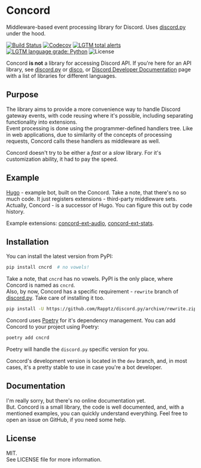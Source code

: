 # Concord

Middleware-based event processing library for Discord. Uses
[discord.py](https://github.com/Rapptz/discord.py) under the hood.

[![Build Status](https://img.shields.io/travis/Roolat/concord/dev.svg?style=flat-square)](https://travis-ci.org/Roolat/concord)
[![Codecov](https://img.shields.io/codecov/c/github/Roolat/concord/dev.svg?style=flat-square)](https://codecov.io/gh/Roolat/concord)
[![LGTM total alerts](https://img.shields.io/lgtm/alerts/g/Roolat/concord.svg?style=flat-square)](https://lgtm.com/projects/g/Roolat/concord/alerts/)
[![LGTM language grade: Python](https://img.shields.io/lgtm/grade/python/g/Roolat/concord.svg?style=flat-square)](https://lgtm.com/projects/g/Roolat/concord/context:python)
![License](https://img.shields.io/github/license/Roolat/concord.svg?style=flat-square)

Concord **is not** a library for accessing Discord API. If you're here for an
API library, see [discord.py](https://github.com/Rapptz/discord.py) or
[disco](https://github.com/b1naryth1ef/disco), or
[Discord Developer Documentation](https://discordapp.com/developers/docs/topics/community-resources)
page with a list of libraries for different languages.

## Purpose

The library aims to provide a more convenience way to handle Discord gateway
events, with code reusing where it's possible, including separating
functionality into extensions.  
Event processing is done using the programmer-defined handlers tree. Like in web
applications, due to similarity of the concepts of processing requests, Concord
calls these handlers as middleware as well.

Concord doesn't try to be either a *fast* or a *slow* library. For it's
customization ability, it had to pay the speed.

## Example

[Hugo](https://github.com/Roolat/Hugo) - example bot, built on the Concord. Take
a note, that there's no so much code. It just registers extensions -
third-party middleware sets.  
Actually, Concord - is a successor of Hugo. You can figure this out by code
history.

Example extensions:
[concord-ext-audio](https://github.com/Roolat/concord-ext-audio),
[concord-ext-stats](https://github.com/Roolat/concord-ext-stats).

## Installation

You can install the latest version from PyPI:

```bash
pip install cncrd  # no vowels!
```

Take a note, that `cncrd` has no vowels. PyPI is the only place, where Concord
is named as `cncrd`.  
Also, by now, Concord has a specific requirement - `rewrite` branch of
[discord.py](https://github.com/Rapptz/discord.py). Take care of installing
it too.

```bash
pip install -U https://github.com/Rapptz/discord.py/archive/rewrite.zip#egg=discord.py
```

Concord uses [Poetry](https://github.com/sdispater/poetry) for it's dependency
management. You can add Concord to your project using Poetry:

```bash
poetry add cncrd
```

Poetry will handle the `discord.py` specific version for you.

Concord's development version is located in the `dev` branch, and, in most
cases, it's a pretty stable to use in case you're a bot developer.

## Documentation

I'm really sorry, but there's no online documentation yet.  
But. Concord is a small library, the code is well documented, and, with a
mentioned examples, you can quickly understand everything. Feel free to open an
issue on GitHub, if you need some help.

## License

MIT.  
See LICENSE file for more information.
